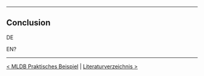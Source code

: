 ***

## Conclusion

DE

EN?

----

[< MLDB Praktisches Beispiel](14_mldb_example.md)    |	[Literaturverzeichnis >](16_references.md)